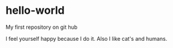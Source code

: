 hello-world
===========

My first repository on git hub

I feel yourself happy because I do it. Also I like cat's and humans.
